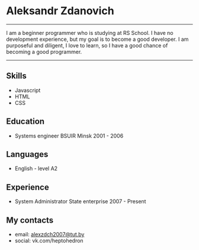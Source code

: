 # Aleksandr Zdanovich
***
I am a beginner programmer who is studying at RS School. I have no development experience, but my goal is to become a good developer.
I am purposeful and diligent, I love to learn, so I have a good chance of becoming a good programmer.
***
## Skills
* Javascript
* HTML
* CSS
## Education
* Systems engineer BSUIR Minsk
  2001 - 2006
## Languages
* English - level A2
## Experience
* System Administrator
  State enterprise 2007 - Present
## My contacts
* email: alexzdch2007@tut.by
* social: vk.com/heptohedron
